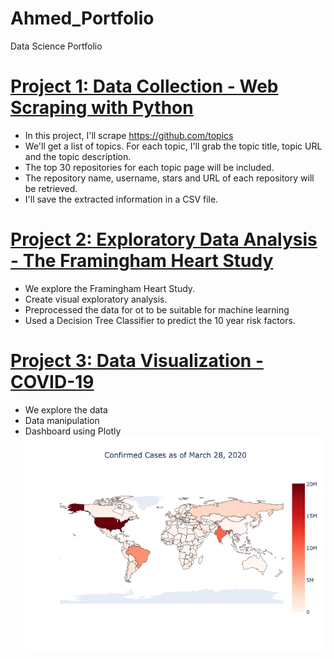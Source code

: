 # Ahmed_Portfolio
Data Science Portfolio

# [Project 1: Data Collection - Web Scraping with Python](https://github.com/ahmedabubakr92/Ahmed_Portfolio/blob/main/Project%201%20-%20Data%20Collection%20-%20Web%20Scraping%20with%20Python.ipynb)
- In this project, I'll scrape https://github.com/topics
- We'll get a list of topics. For each topic, I'll grab the topic title, topic URL and the topic description.
- The top 30 repositories for each topic page will be included.
- The repository name, username, stars and URL of each repository will be retrieved.
- I'll save the extracted information in a CSV file.

# [Project 2: Exploratory Data Analysis - The Framingham Heart Study](https://github.com/ahmedabubakr92/Ahmed_Portfolio/blob/main/Project%202%20-%20Exploratory%20Data%20Analysis.ipynb)

- We explore the Framingham Heart Study.
- Create visual exploratory analysis.
- Preprocessed the data for ot to be suitable for machine learning
- Used a Decision Tree Classifier to predict the 10 year risk factors.

# [Project 3: Data Visualization - COVID-19](https://github.com/ahmedabubakr92/Ahmed_Portfolio/blob/main/Project%203%20-%20Data%20Visualization.ipynb.html)
- We explore the data
- Data manipulation
- Dashboard using Plotly
![Static_Choropleth](https://github.com/ahmedabubakr92/Ahmed_Portfolio/blob/main/static_choropleth.png)
